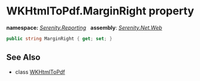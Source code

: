 # WKHtmlToPdf.MarginRight property
**namespace:** *[Serenity.Reporting](../../README.md#serenity.reporting-namespace)*   **assembly**: *[Serenity.Net.Web](../../README.md)*

```csharp
public string MarginRight { get; set; }
```

## See Also

* class [WKHtmlToPdf](../WKHtmlToPdf.md)
